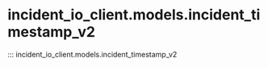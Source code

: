# incident_io_client.models.incident_timestamp_v2

::: incident_io_client.models.incident_timestamp_v2